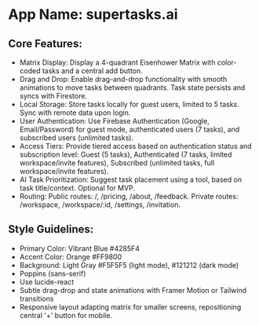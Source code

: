 # **App Name**: supertasks.ai

## Core Features:

- Matrix Display: Display a 4-quadrant Eisenhower Matrix with color-coded tasks and a central add button.
- Drag and Drop: Enable drag-and-drop functionality with smooth animations to move tasks between quadrants. Task state persists and syncs with Firestore.
- Local Storage: Store tasks locally for guest users, limited to 5 tasks. Sync with remote data upon login.
- User Authentication: Use Firebase Authentication (Google, Email/Password) for guest mode, authenticated users (7 tasks), and subscribed users (unlimited tasks).
- Access Tiers: Provide tiered access based on authentication status and subscription level: Guest (5 tasks), Authenticated (7 tasks, limited workspace/invite features), Subscribed (unlimited tasks, full workspace/invite features).
- AI Task Prioritization: Suggest task placement using a tool, based on task title/context. Optional for MVP.
- Routing: Public routes: /, /pricing, /about, /feedback. Private routes: /workspace, /workspace/:id, /settings, /invitation.

## Style Guidelines:

- Primary Color: Vibrant Blue #4285F4
- Accent Color: Orange #FF9800
- Background: Light Gray #F5F5F5 (light mode), #121212 (dark mode)
- Poppins (sans-serif)
- Use lucide-react
- Subtle drag-drop and state animations with Framer Motion or Tailwind transitions
- Responsive layout adapting matrix for smaller screens, repositioning central '+' button for mobile.